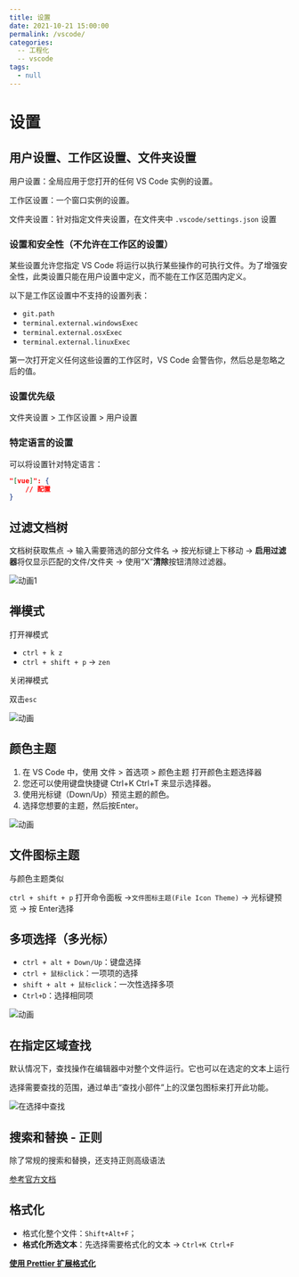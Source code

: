 ```yaml
---
title: 设置
date: 2021-10-21 15:00:00
permalink: /vscode/
categories: 
  -- 工程化
  -- vscode
tags: 
  - null
---
```


# 设置

## 用户设置、工作区设置、文件夹设置

用户设置：全局应用于您打开的任何 VS Code 实例的设置。

工作区设置：一个窗口实例的设置。

文件夹设置：针对指定文件夹设置，在文件夹中 `.vscode/settings.json` 设置

### 设置和安全性（不允许在工作区的设置）

某些设置允许您指定 VS Code 将运行以执行某些操作的可执行文件。为了增强安全性，此类设置只能在用户设置中定义，而不能在工作区范围内定义。

以下是工作区设置中不支持的设置列表：

- `git.path`
- `terminal.external.windowsExec`
- `terminal.external.osxExec`
- `terminal.external.linuxExec`

第一次打开定义任何这些设置的工作区时，VS Code 会警告你，然后总是忽略之后的值。

### 设置优先级

文件夹设置 > 工作区设置 > 用户设置

### 特定语言的设置

可以将设置针对特定语言：

```json
"[vue]": {
    // 配置
}
```

## 过滤文档树

文档树获取焦点 -> 输入需要筛选的部分文件名 -> 按光标键上下移动 -> **启用过滤器**将仅显示匹配的文件/文件夹 -> 使用“X”**清除**按钮清除过滤器。

![动画1](/img/48.gif)

## 禅模式

打开禅模式

* `ctrl + k z`  
* `ctrl + shift + p` -> `zen` 

关闭禅模式

双击`esc` 

![动画](/img/49.gif)

## 颜色主题

1. 在 VS Code 中，使用 文件 > 首选项  > 颜色主题 打开颜色主题选择器
2. 您还可以使用键盘快捷键 Ctrl+K Ctrl+T 来显示选择器。
3. 使用光标键（Down/Up）预览主题的颜色。
4. 选择您想要的主题，然后按Enter。

![动画](/img/50.gif)

## 文件图标主题

与颜色主题类似

`ctrl + shift + p` 打开命令面板 ->`文件图标主题(File Icon Theme)` -> 光标键预览 -> 按 Enter选择

## 多项选择（多光标）

* `ctrl + alt + Down/Up`：键盘选择
* `ctrl + 鼠标click`：一项项的选择
* `shift + alt + 鼠标click`：一次性选择多项
* `Ctrl+D`：选择相同项

![动画](/img/51.gif)

## 在指定区域查找

默认情况下，查找操作在编辑器中对整个文件运行。它也可以在选定的文本上运行

选择需要查找的范围，通过单击“查找小部件”上的汉堡包图标来打开此功能。

![在选择中查找](/img/52.gif)

## 搜索和替换 - 正则

除了常规的搜索和替换，还支持正则高级语法

[参考官方文档](https://code.visualstudio.com/docs/editor/codebasics#_advanced-search-options)

## 格式化

* 格式化整个文件：`Shift+Alt+F`；
* **格式化所选文本**：先选择需要格式化的文本 -> `Ctrl+K Ctrl+F`

**[使用 Prettier 扩展格式化](/vscode/prettier/)**




